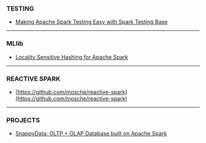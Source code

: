 ### TESTING
* [Making Apache Spark Testing Easy with Spark Testing Base](http://blog.cloudera.com/blog/2015/09/making-apache-spark-testing-easy-with-spark-testing-base/)

---
### MLlib
* [Locality Sensitive Hashing for Apache Spark](https://github.com/mrsqueeze/spark-hash)

---
### REACTIVE SPARK
* [https://github.com/mosche/reactive-spark](https://github.com/mosche/reactive-spark)

---
### PROJECTS
* [SnappyData: OLTP + OLAP Database built on Apache Spark](https://github.com/SnappyDataInc/snappydata)
